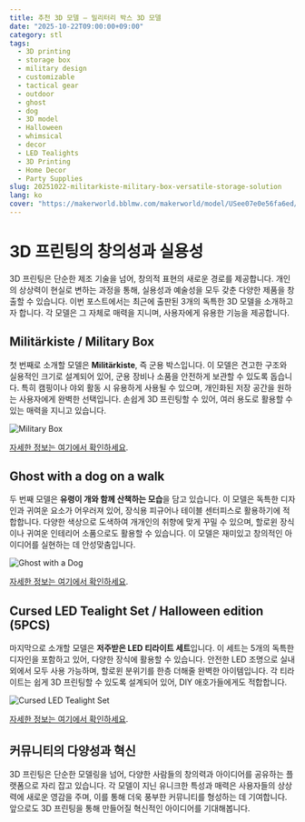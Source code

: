 ```yaml
---
title: 추천 3D 모델 – 밀리터리 박스 3D 모델
date: "2025-10-22T09:00:00+09:00"
category: stl
tags:
  - 3D printing
  - storage box
  - military design
  - customizable
  - tactical gear
  - outdoor
  - ghost
  - dog
  - 3D model
  - Halloween
  - whimsical
  - decor
  - LED Tealights
  - 3D Printing
  - Home Decor
  - Party Supplies
slug: 20251022-militarkiste-military-box-versatile-storage-solution
lang: ko
cover: "https://makerworld.bblmw.com/makerworld/model/USee07e0e56fa6ed/design/2025-10-25_965c95a169f778.jpeg"
---
```


# 3D 프린팅의 창의성과 실용성

3D 프린팅은 단순한 제조 기술을 넘어, 창의적 표현의 새로운 경로를 제공합니다. 개인의 상상력이 현실로 변하는 과정을 통해, 실용성과 예술성을 모두 갖춘 다양한 제품을 창출할 수 있습니다. 이번 포스트에서는 최근에 출판된 3개의 독특한 3D 모델을 소개하고자 합니다. 각 모델은 그 자체로 매력을 지니며, 사용자에게 유용한 기능을 제공합니다.

## Militärkiste / Military Box

첫 번째로 소개할 모델은 **Militärkiste**, 즉 군용 박스입니다. 이 모델은 견고한 구조와 실용적인 크기로 설계되어 있어, 군용 장비나 소품을 안전하게 보관할 수 있도록 돕습니다. 특히 캠핑이나 야외 활동 시 유용하게 사용될 수 있으며, 개인화된 저장 공간을 원하는 사용자에게 완벽한 선택입니다. 손쉽게 3D 프린팅할 수 있어, 여러 용도로 활용할 수 있는 매력을 지니고 있습니다.

![Military Box](https://makerworld.bblmw.com/makerworld/model/USee07e0e56fa6ed/design/2025-10-25_965c95a169f778.jpeg)

[자세한 정보는 여기에서 확인하세요](https://makerworld.com/en/models/1913772-military-box-military-box).

## Ghost with a dog on a walk

두 번째 모델은 **유령이 개와 함께 산책하는 모습**을 담고 있습니다. 이 모델은 독특한 디자인과 귀여운 요소가 어우러져 있어, 장식용 피규어나 테이블 센터피스로 활용하기에 적합합니다. 다양한 색상으로 도색하여 개개인의 취향에 맞게 꾸밀 수 있으며, 할로윈 장식이나 귀여운 인테리어 소품으로도 활용할 수 있습니다. 이 모델은 재미있고 창의적인 아이디어를 실현하는 데 안성맞춤입니다.

![Ghost with a Dog](https://makerworld.bblmw.com/makerworld/model/USb9dc8d3bf16ac3/design/2025-10-22_feeb3a8ac5b408.jpg)

[자세한 정보는 여기에서 확인하세요](https://makerworld.com/en/models/1914214-ghost-with-a-dog-on-a-walk).

## Cursed LED Tealight Set / Halloween edition (5PCS)

마지막으로 소개할 모델은 **저주받은 LED 티라이트 세트**입니다. 이 세트는 5개의 독특한 디자인을 포함하고 있어, 다양한 장식에 활용할 수 있습니다. 안전한 LED 조명으로 실내외에서 모두 사용 가능하며, 할로윈 분위기를 한층 더해줄 완벽한 아이템입니다. 각 티라이트는 쉽게 3D 프린팅할 수 있도록 설계되어 있어, DIY 애호가들에게도 적합합니다.

![Cursed LED Tealight Set](https://makerworld.bblmw.com/makerworld/model/UScb58432025229a/design/2025-10-22_fa4cd8c2146698.jpg)

[자세한 정보는 여기에서 확인하세요](https://makerworld.com/en/models/1914401-cursed-led-tealight-set-halloween-edition-5pcs).

## 커뮤니티의 다양성과 혁신

3D 프린팅은 단순한 모델링을 넘어, 다양한 사람들의 창의력과 아이디어를 공유하는 플랫폼으로 자리 잡고 있습니다. 각 모델이 지닌 유니크한 특성과 매력은 사용자들의 상상력에 새로운 영감을 주며, 이를 통해 더욱 풍부한 커뮤니티를 형성하는 데 기여합니다. 앞으로도 3D 프린팅을 통해 만들어질 혁신적인 아이디어를 기대해봅니다.